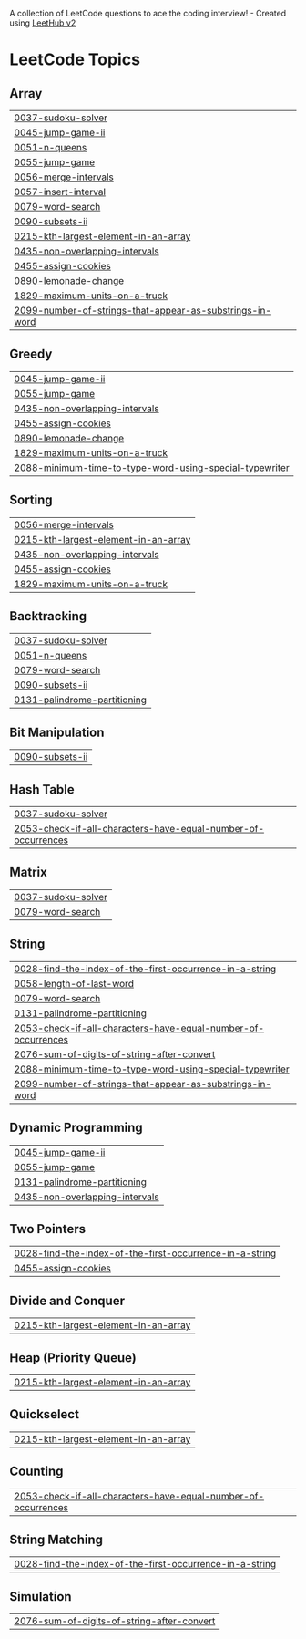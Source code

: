 A collection of LeetCode questions to ace the coding interview! - Created using [LeetHub v2](https://github.com/arunbhardwaj/LeetHub-2.0)
<!---LeetCode Topics Start-->
# LeetCode Topics
## Array
|  |
| ------- |
| [0037-sudoku-solver](https://github.com/rush181200/dsa_java_leetcode/tree/master/0037-sudoku-solver) |
| [0045-jump-game-ii](https://github.com/rush181200/dsa_java_leetcode/tree/master/0045-jump-game-ii) |
| [0051-n-queens](https://github.com/rush181200/dsa_java_leetcode/tree/master/0051-n-queens) |
| [0055-jump-game](https://github.com/rush181200/dsa_java_leetcode/tree/master/0055-jump-game) |
| [0056-merge-intervals](https://github.com/rush181200/dsa_java_leetcode/tree/master/0056-merge-intervals) |
| [0057-insert-interval](https://github.com/rush181200/dsa_java_leetcode/tree/master/0057-insert-interval) |
| [0079-word-search](https://github.com/rush181200/dsa_java_leetcode/tree/master/0079-word-search) |
| [0090-subsets-ii](https://github.com/rush181200/dsa_java_leetcode/tree/master/0090-subsets-ii) |
| [0215-kth-largest-element-in-an-array](https://github.com/rush181200/dsa_java_leetcode/tree/master/0215-kth-largest-element-in-an-array) |
| [0435-non-overlapping-intervals](https://github.com/rush181200/dsa_java_leetcode/tree/master/0435-non-overlapping-intervals) |
| [0455-assign-cookies](https://github.com/rush181200/dsa_java_leetcode/tree/master/0455-assign-cookies) |
| [0890-lemonade-change](https://github.com/rush181200/dsa_java_leetcode/tree/master/0890-lemonade-change) |
| [1829-maximum-units-on-a-truck](https://github.com/rush181200/dsa_java_leetcode/tree/master/1829-maximum-units-on-a-truck) |
| [2099-number-of-strings-that-appear-as-substrings-in-word](https://github.com/rush181200/dsa_java_leetcode/tree/master/2099-number-of-strings-that-appear-as-substrings-in-word) |
## Greedy
|  |
| ------- |
| [0045-jump-game-ii](https://github.com/rush181200/dsa_java_leetcode/tree/master/0045-jump-game-ii) |
| [0055-jump-game](https://github.com/rush181200/dsa_java_leetcode/tree/master/0055-jump-game) |
| [0435-non-overlapping-intervals](https://github.com/rush181200/dsa_java_leetcode/tree/master/0435-non-overlapping-intervals) |
| [0455-assign-cookies](https://github.com/rush181200/dsa_java_leetcode/tree/master/0455-assign-cookies) |
| [0890-lemonade-change](https://github.com/rush181200/dsa_java_leetcode/tree/master/0890-lemonade-change) |
| [1829-maximum-units-on-a-truck](https://github.com/rush181200/dsa_java_leetcode/tree/master/1829-maximum-units-on-a-truck) |
| [2088-minimum-time-to-type-word-using-special-typewriter](https://github.com/rush181200/dsa_java_leetcode/tree/master/2088-minimum-time-to-type-word-using-special-typewriter) |
## Sorting
|  |
| ------- |
| [0056-merge-intervals](https://github.com/rush181200/dsa_java_leetcode/tree/master/0056-merge-intervals) |
| [0215-kth-largest-element-in-an-array](https://github.com/rush181200/dsa_java_leetcode/tree/master/0215-kth-largest-element-in-an-array) |
| [0435-non-overlapping-intervals](https://github.com/rush181200/dsa_java_leetcode/tree/master/0435-non-overlapping-intervals) |
| [0455-assign-cookies](https://github.com/rush181200/dsa_java_leetcode/tree/master/0455-assign-cookies) |
| [1829-maximum-units-on-a-truck](https://github.com/rush181200/dsa_java_leetcode/tree/master/1829-maximum-units-on-a-truck) |
## Backtracking
|  |
| ------- |
| [0037-sudoku-solver](https://github.com/rush181200/dsa_java_leetcode/tree/master/0037-sudoku-solver) |
| [0051-n-queens](https://github.com/rush181200/dsa_java_leetcode/tree/master/0051-n-queens) |
| [0079-word-search](https://github.com/rush181200/dsa_java_leetcode/tree/master/0079-word-search) |
| [0090-subsets-ii](https://github.com/rush181200/dsa_java_leetcode/tree/master/0090-subsets-ii) |
| [0131-palindrome-partitioning](https://github.com/rush181200/dsa_java_leetcode/tree/master/0131-palindrome-partitioning) |
## Bit Manipulation
|  |
| ------- |
| [0090-subsets-ii](https://github.com/rush181200/dsa_java_leetcode/tree/master/0090-subsets-ii) |
## Hash Table
|  |
| ------- |
| [0037-sudoku-solver](https://github.com/rush181200/dsa_java_leetcode/tree/master/0037-sudoku-solver) |
| [2053-check-if-all-characters-have-equal-number-of-occurrences](https://github.com/rush181200/dsa_java_leetcode/tree/master/2053-check-if-all-characters-have-equal-number-of-occurrences) |
## Matrix
|  |
| ------- |
| [0037-sudoku-solver](https://github.com/rush181200/dsa_java_leetcode/tree/master/0037-sudoku-solver) |
| [0079-word-search](https://github.com/rush181200/dsa_java_leetcode/tree/master/0079-word-search) |
## String
|  |
| ------- |
| [0028-find-the-index-of-the-first-occurrence-in-a-string](https://github.com/rush181200/dsa_java_leetcode/tree/master/0028-find-the-index-of-the-first-occurrence-in-a-string) |
| [0058-length-of-last-word](https://github.com/rush181200/dsa_java_leetcode/tree/master/0058-length-of-last-word) |
| [0079-word-search](https://github.com/rush181200/dsa_java_leetcode/tree/master/0079-word-search) |
| [0131-palindrome-partitioning](https://github.com/rush181200/dsa_java_leetcode/tree/master/0131-palindrome-partitioning) |
| [2053-check-if-all-characters-have-equal-number-of-occurrences](https://github.com/rush181200/dsa_java_leetcode/tree/master/2053-check-if-all-characters-have-equal-number-of-occurrences) |
| [2076-sum-of-digits-of-string-after-convert](https://github.com/rush181200/dsa_java_leetcode/tree/master/2076-sum-of-digits-of-string-after-convert) |
| [2088-minimum-time-to-type-word-using-special-typewriter](https://github.com/rush181200/dsa_java_leetcode/tree/master/2088-minimum-time-to-type-word-using-special-typewriter) |
| [2099-number-of-strings-that-appear-as-substrings-in-word](https://github.com/rush181200/dsa_java_leetcode/tree/master/2099-number-of-strings-that-appear-as-substrings-in-word) |
## Dynamic Programming
|  |
| ------- |
| [0045-jump-game-ii](https://github.com/rush181200/dsa_java_leetcode/tree/master/0045-jump-game-ii) |
| [0055-jump-game](https://github.com/rush181200/dsa_java_leetcode/tree/master/0055-jump-game) |
| [0131-palindrome-partitioning](https://github.com/rush181200/dsa_java_leetcode/tree/master/0131-palindrome-partitioning) |
| [0435-non-overlapping-intervals](https://github.com/rush181200/dsa_java_leetcode/tree/master/0435-non-overlapping-intervals) |
## Two Pointers
|  |
| ------- |
| [0028-find-the-index-of-the-first-occurrence-in-a-string](https://github.com/rush181200/dsa_java_leetcode/tree/master/0028-find-the-index-of-the-first-occurrence-in-a-string) |
| [0455-assign-cookies](https://github.com/rush181200/dsa_java_leetcode/tree/master/0455-assign-cookies) |
## Divide and Conquer
|  |
| ------- |
| [0215-kth-largest-element-in-an-array](https://github.com/rush181200/dsa_java_leetcode/tree/master/0215-kth-largest-element-in-an-array) |
## Heap (Priority Queue)
|  |
| ------- |
| [0215-kth-largest-element-in-an-array](https://github.com/rush181200/dsa_java_leetcode/tree/master/0215-kth-largest-element-in-an-array) |
## Quickselect
|  |
| ------- |
| [0215-kth-largest-element-in-an-array](https://github.com/rush181200/dsa_java_leetcode/tree/master/0215-kth-largest-element-in-an-array) |
## Counting
|  |
| ------- |
| [2053-check-if-all-characters-have-equal-number-of-occurrences](https://github.com/rush181200/dsa_java_leetcode/tree/master/2053-check-if-all-characters-have-equal-number-of-occurrences) |
## String Matching
|  |
| ------- |
| [0028-find-the-index-of-the-first-occurrence-in-a-string](https://github.com/rush181200/dsa_java_leetcode/tree/master/0028-find-the-index-of-the-first-occurrence-in-a-string) |
## Simulation
|  |
| ------- |
| [2076-sum-of-digits-of-string-after-convert](https://github.com/rush181200/dsa_java_leetcode/tree/master/2076-sum-of-digits-of-string-after-convert) |
<!---LeetCode Topics End-->